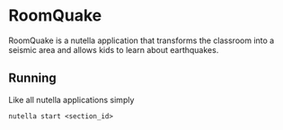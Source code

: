 # RoomQuake
RoomQuake is a nutella application that transforms the classroom into a seismic area and allows kids to learn about earthquakes.

## Running
Like all nutella applications simply
```
nutella start <section_id>
```